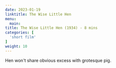```yaml
---
date: 2023-01-19
linktitle: The Wise Little Hen
menu:
  main:
title: The Wise Little Hen (1934) - 8 mins
categories: [
  'short film'
]
weight: 10
---
```


Hen won't share obvious excess with grotesque pig.
